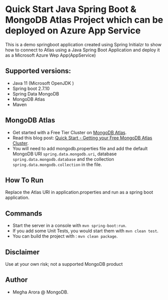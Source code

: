 # Quick Start Java Spring Boot & MongoDB Atlas Project which can be deployed on Azure App Service
This is a demo springboot application created using Spring Initialzr 
to show how to connect to Atlas using a Java Spring Boot Application and deploy it as a Microsoft Azure Wep App(AppService)

## Supported versions:

- Java 11 (Microsoft OpenJDK )
- Spring boot 2.7.10
- Spring Data MongoDB
- MongoDB Atlas
- Maven 

## MongoDB Atlas

- Get started with a Free Tier Cluster on [MongoDB Atlas](https://www.mongodb.com/cloud/atlas).
- Read this blog post: [Quick Start - Getting your Free MongoDB Atlas Cluster](https://developer.mongodb.com/quickstart/free-atlas-cluster).
- You will need to add mongodb.properties file and add the default MongoDB URI `spring.data.mongodb.uri`, database `spring.data.mongodb.database` and the collection `spring.data.mongodb.collection` in the file.

## How To Run

Replace the Atlas URI in application.properties and run as a spring boot application.

## Commands

- Start the server in a console with `mvn spring-boot:run`.
- If you add some Unit Tests, you would start them with `mvn clean test`.
- You can build the project with : `mvn clean package`.

## Disclaimer
Use at your own risk; not a supported MongoDB product

## Author
- Megha Arora @ MongoDB.
